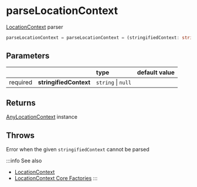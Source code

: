 # parseLocationContext

[LocationContext](/tracking/api-reference/definitions/LocationContext.md) parser

```typescript
parseLocationContext = parseLocationContext = (stringifiedContext: string | null) => AnyLocationContext
```  

## Parameters
|          |                        | type               | default value
| :-:      | :--                    | :--                | :--           
| required | **stringifiedContext** | `string` \| `null` |

## Returns
[AnyLocationContext](/tracking/api-reference/definitions/LocationContext.md#anylocationcontext) instance

## Throws
Error when the given `stringifiedContext` cannot be parsed

:::info See also
- [LocationContext](/tracking/api-reference/definitions/LocationContext.md)
- [LocationContext Core Factories](/tracking/api-reference/core/coreFactories.md#location-context-factories)
:::
